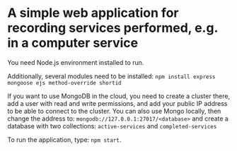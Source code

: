 <h1>A simple web application for recording services performed, e.g. in a computer service</h1>

You need Node.js environment installed to run.

Additionally, several modules need to be installed:
`npm install express mongoose ejs method-override shortid`

If you want to use MongoDB in the cloud, you need to create a cluster there, add a user with read and write permissions, and add your public IP address to be able to connect to the cluster. You can also use Mongo locally, then change the address to: `mongodb://127.0.0.1:27017/<database>` and create a database with two collections: `active-services` and `completed-services`

To run the application, type:
`npm start`.
